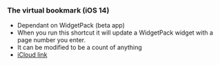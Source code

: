 ### The virtual bookmark (iOS 14)
- Dependant on WidgetPack (beta app)
- When you run this shortcut it will update a WidgetPack widget with a page number you enter.
- It can be modified to be a count of anything
- [iCloud link](https://www.icloud.com/shortcuts/b327232d25d14d5d8f95581882703aaa)

